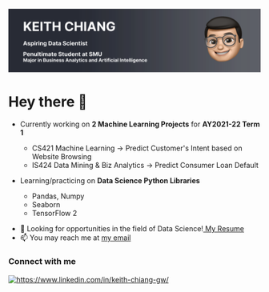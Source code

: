 <img src="./keithkifo-banner.svg"><br>
# Hey there 👋 

 <ul>
  <li> Currently working on <b>2 Machine Learning Projects</b> for <b>AY2021-22 Term 1</b> </li>
  <ul>
    <li> CS421 Machine Learning → Predict Customer's Intent based on Website Browsing</li>
    <li> IS424 Data Mining & Biz Analytics → Predict Consumer Loan Default</li>
  </ul>
</ul>

<ul>
  <li>Learning/practicing on <b>Data Science Python Libraries</b> </li>
  <ul>
  <li> Pandas, Numpy </li>
  <li> Seaborn </li>
  <li> TensorFlow 2 </li>
  </ul>
</ul>

- 📄 Looking for opportunities in the field of Data Science!<a href="https://drive.google.com/uc?export=download&id=1QnQD9uPesFb2U1iRlrtBNQd6qycy6Z3D"> My Resume</a>
- 📫 You may reach me at <a href="mailto:keithchiang.gw@gmail.com">my email</a>

<h3 align="left">Connect with me</h3>
<p align="left">
<a href="https://linkedin.com/in/https://www.linkedin.com/in/keith-chiang-gw/" target="blank"><img align="center" src="https://raw.githubusercontent.com/rahuldkjain/github-profile-readme-generator/master/src/images/icons/Social/linked-in-alt.svg" alt="https://www.linkedin.com/in/keith-chiang-gw/" height="30" width="40" /></a>
</p>
